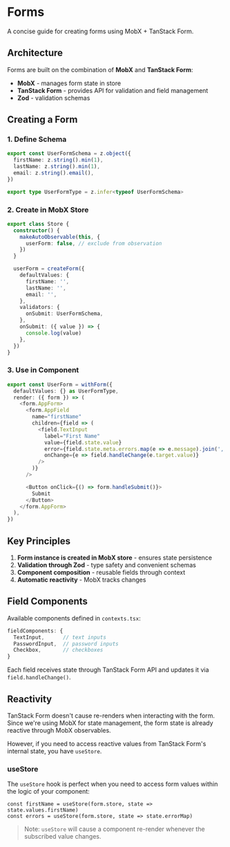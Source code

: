 # Forms

A concise guide for creating forms using MobX + TanStack Form.

## Architecture

Forms are built on the combination of **MobX** and **TanStack Form**:

- **MobX** - manages form state in store
- **TanStack Form** - provides API for validation and field management
- **Zod** - validation schemas

## Creating a Form

### 1. Define Schema

```typescript
export const UserFormSchema = z.object({
  firstName: z.string().min(1),
  lastName: z.string().min(1),
  email: z.string().email(),
})

export type UserFormType = z.infer<typeof UserFormSchema>
```

### 2. Create in MobX Store

```typescript
export class Store {
  constructor() {
    makeAutoObservable(this, {
      userForm: false, // exclude from observation
    })
  }

  userForm = createForm({
    defaultValues: {
      firstName: '',
      lastName: '',
      email: '',
    },
    validators: {
      onSubmit: UserFormSchema,
    },
    onSubmit: ({ value }) => {
      console.log(value)
    },
  })
}
```

### 3. Use in Component

```typescript
export const UserForm = withForm({
  defaultValues: {} as UserFormType,
  render: ({ form }) => (
    <form.AppForm>
      <form.AppField
        name="firstName"
        children={field => (
          <field.TextInput
            label="First Name"
            value={field.state.value}
            error={field.state.meta.errors.map(e => e.message).join(', ')}
            onChange={e => field.handleChange(e.target.value)}
          />
        )}
      />

      <Button onClick={() => form.handleSubmit()}>
        Submit
      </Button>
    </form.AppForm>
  ),
})
```

## Key Principles

1. **Form instance is created in MobX store** - ensures state persistence
2. **Validation through Zod** - type safety and convenient schemas
3. **Component composition** - reusable fields through context
4. **Automatic reactivity** - MobX tracks changes

## Field Components

Available components defined in `contexts.tsx`:

```typescript
fieldComponents: {
  TextInput,      // text inputs
  PasswordInput,  // password inputs
  Checkbox,       // checkboxes
}
```

Each field receives state through TanStack Form API and updates it via `field.handleChange()`.

## Reactivity

TanStack Form doesn't cause re-renders when interacting with the form. Since we're using MobX for state management, the form state is already reactive through MobX observables.

However, if you need to access reactive values from TanStack Form's internal state, you have `useStore`.

### useStore

The `useStore` hook is perfect when you need to access form values within the logic of your component:

```tsx
const firstName = useStore(form.store, state => state.values.firstName)
const errors = useStore(form.store, state => state.errorMap)
```

> Note: `useStore` will cause a component re-render whenever the subscribed value changes.
